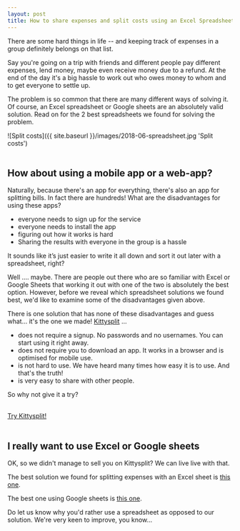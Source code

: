 ```yaml
---
layout: post
title: How to share expenses and split costs using an Excel Spreadsheet
---
```


There are some hard things in life -- and keeping track of expenses in a group
definitely belongs on that list.

Say you're going on a trip with friends and
different people pay different expenses, lend money, maybe even receive money due
to a refund. At the end of the day it's a big hassle to work out who owes money
to whom and to get everyone to settle up.

The problem is so common that there are many different ways of solving it. Of course,
an Excel spreadsheet or Google sheets are an absolutely valid solution. Read on
for the 2 best spreadsheets we found for solving the problem.

![Split costs]({{ site.baseurl }}/images/2018-06-spreadsheet.jpg 'Split costs')
<br>
<br>

## How about using a mobile app or a web-app?

Naturally, because there's an app for everything, there's also an app for splitting
bills. In fact there are hundreds! What are the disadvantages for using these apps?
   * everyone needs to sign up for the service
   * everyone needs to install the app
   * figuring out how it works is hard
   * Sharing the results with everyone in the group is a hassle

It sounds like it’s just easier to write it all down and sort it out later with
a spreadsheet, right?

Well .... maybe. There are people out there who are so familiar with Excel or Google Sheets that
working it out with one of the two is absolutely the best option. However, before
we reveal which spreadsheet solutions we found best, we'd like to examine some of
the disadvantages given above.

There is one solution that has none of these disadvantages and guess what... it's the
one we made! [Kittysplit](https://kittysplit.com) ...
   * does not require a signup. No passwords and no usernames. You can start using
   it right away.
   * does not require you to download an app. It works in a browser and is
   optimised for mobile use.
   * is not hard to use. We have heard many times how easy it is to use. And
   that's the truth!
   * is very easy to share with other people.

So why not give it a try?

<div class="">
<br>
<a href="https://kittysplit.com/en/new" class="btn btn-lg btn-primary btn-start" >Try Kittysplit!</a>
<br><br>
</div>

## I really want to use Excel or Google sheets

OK, so we didn't manage to sell you on Kittysplit? We can live live
with that.

The best solution we found for splitting expenses with an Excel sheet is [this one](https://www.exceltactics.com/how-to-split-bills-and-share-expenses-using-a-free-excel-spreadsheet/).

The best one using Google sheets is [this one](https://www.thekeycuts.com/splitting-costs-excel/).

Do let us know why you'd rather use a spreadsheet as opposed to our solution. We're
very keen to improve, you know...

